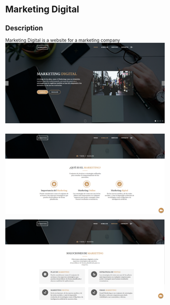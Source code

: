 # Marketing Digital
## Description
Marketing Digital is a website for a marketing company
![Marketing Digital](https://raw.githubusercontent.com/BurbanoJesus/Marketing/master/static/img/marketing1.PNG)
##

![Marketing Digital](https://raw.githubusercontent.com/BurbanoJesus/Marketing/master/static/img/marketing2.PNG)


![Marketing Digital](https://raw.githubusercontent.com/BurbanoJesus/Marketing/master/static/img/marketing3.PNG)